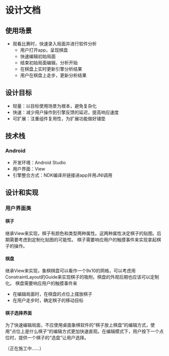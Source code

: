 # 设计文档
## 使用场景
- 观看比赛时，快速录入局面并进行软件分析
	- 用户打开app，呈现棋盘
	- 快速编辑初始局面
	- 结束初始局面编辑，分析开始
	- 在棋盘上实时更新引擎分析结果
	- 用户在棋盘上走步，更新分析结果

## 设计目标
- 轻量：以目标使用场景为根本，避免复杂化
- 快速：减少用户操作到引擎反馈的延迟，提高响应速度
- 可扩展：注重组件复用性，为扩展功能做好铺垫

## 技术栈
### Android
- 开发环境：Android Studio
- 用户界面：View
- 引擎整合方式：NDK编译并链接进app并用JNI调用

## 设计和实现
### 用户界面类
#### 棋子
继承View来实现，棋子有颜色和类型两种属性。这两种属性决定棋子的贴图。后期需要考虑到定制化贴图的可能性。
棋子需要响应用户的触摸事件来实现拿起棋子的操作。

#### 棋盘
继承View来实现，象棋棋盘可以看作一个9x10的网格，可以考虑用ConstraintLayout的Guide来实现棋子的吸附。棋盘的外观后期也应该可以定制化。
棋盘需要响应用户的触摸事件来
- 在编辑局面时，在棋盘的点位上摆放棋子
- 在用户走步时，确定棋子的移动目标

#### 棋子选择界面
为了快速编辑局面，不应使用桌面象棋软件的“棋子放上棋盘”的编辑方式，使用“点位上是什么棋子”的编辑方式更加快速直观。在编辑模式下，用户按下一个点位时，提供一个棋子的“选盘”让用户选择。

（正在施工中……）


